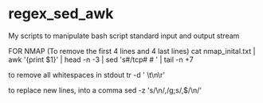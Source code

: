 # regex_sed_awk
My scripts to manipulate bash script standard input and output stream

FOR NMAP (To remove the first 4 lines and 4 last lines)
cat nmap_inital.txt | awk '{print $1}' | head -n -3 | sed 's#/tcp# # ' | tail -n +7

to remove all whitespaces in stdout
tr -d ' \t\n\r'

to replace new lines, into a comma
sed -z 's/\n/,/g;s/,$/\n/' 
